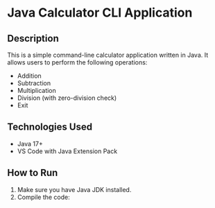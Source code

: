 # Java Calculator CLI Application

## Description

This is a simple command-line calculator application written in Java. It allows users to perform the following operations:

- Addition
- Subtraction
- Multiplication
- Division (with zero-division check)
- Exit

## Technologies Used

- Java 17+
- VS Code with Java Extension Pack

## How to Run

1. Make sure you have Java JDK installed.
2. Compile the code:
